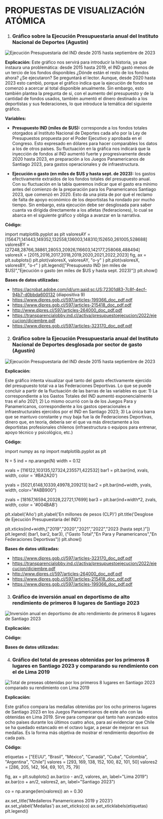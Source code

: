 # PROPUESTAS DE VISUALIZACIÓN ATÓMICA

1) ### Gráfico sobre la Ejecución Presupuestaria anual del Instituto Nacional de Deportes (Agustín)

<image src="./Gráfico 1.png" alt="Ejecución Presupuestaria del IND desde 2015 hasta septiembre de 2023">

**Explicación:**
Este gráfico nos servirá para introducir la historia, ya que instaura una problemática: desde 2015 hasta 2019, el IND gastó menos de un tercio de los fondos disponibles ¿Dónde están el resto de los fondos ahora? ¿Se ejecutaron? Se preguntará el lector. Aunque, desde 2020 hasta 2023 esto cambió, porque el gráfico indica que la ejecución de fondos se comenzó a acercar al total disponible anualmente. Sin embargo, esto también plantea la pregunta de si, con el aumento del presupuesto y de la cantidad de fondos usados, también aumentó el dinero destinado a los deportistas y sus federaciones, lo que introduce la temática del siguiente gráfico.

**Variables:**

- **Presupuesto IND (miles de $US):** corresponde a los fondos totales otorgados al Instituto Nacional de Deportes cada año por la Ley de Presupuestos propuesta por el Poder Ejecutivo y aprobada en el Congreso. Esto expresado en dólares para hacer comparables los datos a los de otros países. Su fluctuación en la gráfica nos indicará que la inyección de fondos al IND aumentó fuerte y progresivamente desde 2020 hasta 2023, en preparación a los Juegos Panamericanos de Santiago 2023, para gastos operacionales y de infraestructura.

- **Ejecución o gasto (en miles de $US y hasta sept. de 2023):** los gastos efectivamente extraídos de los fondos totales del presupuesto anual. Con su fluctuación en la tabla queremos indicar que el gasto era mínimo antes del comienzo de la preparación para los Panamericanos Santiago 2023, que comenzó en 2020. Esto da una pista de por qué el reclamo de falta de apoyo económico de los deportistas ha rondado por mucho tiempo. Sin embargo, esta ejecución debe ser desglosada para saber cuanta va dirigida directamente a los atletas (federaciones), lo cual se abarca en el siguiente gráfico y obliga a avanzar en la narrativa.

**Código:**

import matplotlib.pyplot as plt
valoresAY = [156471,141443,149352,132558,136003,148310,152650,261005,528688]
valoresBY = [27248,28766,38861,28053,20926,116603,142177,258068,488494]
valoresX = [2015,2016,2017,2018,2019,2020,2021,2022,2023]
fig, ax = plt.subplots()
plt.plot(valoresX, valoresAY, "o-y" )
plt.plot(valoresX, valoresBY, "o-r" )
plt.legend(["Presupuesto IND (en miles de $US)","Ejecución o gasto (en miles de $US y hasta sept. 2023)"])
plt.show()

**Bases de datos utilizadas:**

- https://acrobat.adobe.com/id/urn:aaid:sc:US:72301d83-7c8f-4ecf-94b7-d0bbda600132 (diapositiva 9)
- https://www.dipres.gob.cl/597/articles-199366_doc_pdf.pdf
- https://www.dipres.gob.cl/597/articles-215418_doc_pdf.pdf
- http://www.dipres.cl/597/articles-264000_doc_pdf.pdf
- https://transparencialobby.ind.cl/activa/presupuestoejecucion/2022/ejecucion/diciembre.pdf
- https://www.dipres.gob.cl/597/articles-323170_doc_pdf.pdf


2) ### Gráfico sobre la Ejecución Presupuestaria anual del Instituto Nacional de Deportes desglosada por sector de gasto (Agustín)

<image src="./Gráfico 2.png" alt="Ejecución Presupuestaria del IND desde 2015 hasta septiembre de 2023">

**Explicación:**

Este gráfico intenta visualizar qué tanto del gasto efectivamente ejercido del presupuesto total va a las Federaciones Deportivas. Lo que se puede concluir a partir de la fluctuación de las barras de las variables es que: 1) La correspondiente a los Gastos Totales del IND aumentó exponencialmente tras el año 2021; 2) Lo mismo ocurrió con la de los Juegos Para y Panamericanos, correspondiente a los gastos operacionales e infraestructurales ejercidos por el IND en Santiago 2023; 3) La única barra que se mantuvo constante y muy baja fue la de Federaciones Deportivas, dinero que, en teoría, debería ser el que va más directamente a los deportistas profesionales chilenos (infraestructura o equipos para entrenar, apoyo técnico y psicológico, etc.)

**Código:**

import numpy as np
import matplotlib.pyplot as plt

N = 5
ind = np.arange(N)
width = 0.12

xvals = [116122,103135,127324,235571,422532]
bar1 = plt.bar(ind, xvals, width, color = '#BA2A20')

yvals = [5021,6148,10339,49978,209213]
bar2 = plt.bar(ind+width, yvals, width, color="#ABB900")

zvals = [18167,16594,20328,22721,17699]
bar3 = plt.bar(ind+width*2, zvals, width, color = '#004BAB')

plt.xlabel('Año')
plt.ylabel('En millones de pesos (CLP)')
plt.title('Desglose de Ejecución Presupuestaria del IND')

plt.xticks(ind+width,["2019","2020","2021","2022","2023 (hasta sept.)"])
plt.legend( (bar1, bar2, bar3), ("Gasto Total","En Para y Panamericanos","En Federaciones Deportivas"))
plt.show()

**Bases de datos utilizadas:**
- https://www.dipres.gob.cl/597/articles-323170_doc_pdf.pdf
- https://transparencialobby.ind.cl/activa/presupuestoejecucion/2022/ejecucion/diciembre.pdf
- http://www.dipres.cl/597/articles-264000_doc_pdf.pdf
- https://www.dipres.gob.cl/597/articles-215418_doc_pdf.pdf
- https://www.dipres.gob.cl/597/articles-199366_doc_pdf.pdf


3) ### Gráfico de inversión anual en deportismo de alto rendimiento de primeros 8 lugares de Santiago 2023

<image src="./Grafico Edward .png" alt="Inversión anual en deportismo de alto rendimiento de primeros 8 lugares de Santiago 2023">

**Explicación:**	

**Código:**

**Bases de datos utilizadas:**



4) ### Gráfico del total de preseas obtenidas por los primeros 8 lugares en Santiago 2023 y comparando su rendimiento con el de Lima 2019

<image src="./Gráfico Jorge.png" alt="Total de preseas obtenidas por los primeros 8 lugares en Santiago 2023 comparado su rendimiento con Lima 2019">

**Explicación:**

Este gráfico compara las medallas obtenidas por los ocho primeros lugares de Santiago 2023 en los Juegos Panamericanos de este año con las obtenidas en Lima 2019. Sirve para comparar qué tanto han avanzado estos ocho países durante los últimos cuatro años, para así evidenciar que Chile se ha quedado estancado en el octavo lugar, a pesar de mejorar en sus medallas. Es la forma más objetiva de mostrar el rendimiento deportivo de cada país.

**Código:**

etiquetas = ["EEUU", "Brasil", "México", "Canadá", "Cuba", "Colombia", "Argentina", "Chile"]
valores = [293, 169, 138, 152, 100, 82, 101, 50]
valores2 = [286, 205, 142, 164, 69, 101, 75, 79]

fig, ax = plt.subplots()
ax.bar(co - an/2, valores, an, label="Lima 2019")
ax.bar(co + an/2, valores2, an, label="Santiago 2023")

co = np.arange(len(valores))
an = 0.30

ax.set_title('Medalleros Panamericanos 2019 y 2023')
ax.set_ylabel('Medallas')
ax.set_xticks(co)
ax.set_xticklabels(etiquetas)
plt.legend()
